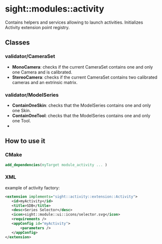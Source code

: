 # sight::modules::activity

Contains helpers and services allowing to launch activities. Initializes Activity extension point registry.

## Classes

### validator/CameraSet
- **MonoCamera**: checks if the current CameraSet contains one and only one Camera and is calibrated.
- **StereoCamera**: checks if the current CameraSet contains two calibrated cameras and an extrinsic matrix.

### validator/ModelSeries
- **ContainOneSkin**: checks that the ModelSeries contains one and only one Skin.
- **ContainOneTool**: checks that the ModelSeries contains one and only one Tool.
-
## How to use it

### CMake

```cmake
add_dependencies(myTarget module_activity ... )
```

### XML

example of activity factory:

 ```xml
<extension implements="sight::activity::extension::Activity">
    <id>myActivity</id>
    <title>SDB</title>
    <desc>Series Selector</desc>
    <icon>sight::module::ui::icons/selector.svg</icon>
    <requirements />
    <appConfig id="myActivity">
        <parameters />
    </appConfig>
</extension>
 ```